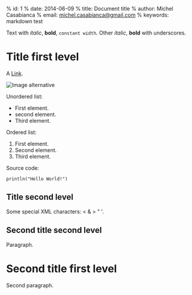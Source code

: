 % id:       1
% date:     2014-06-09
% title:    Document title
% author:   Michel Casabianca
% email:    michel.casabianca@gmail.com
% keywords: markdown test

Text with *italic*, **bold**, `constant width`. Other _italic_, __bold__ with underscores.

# Title first level

A [Link](http://example.com).

![Image alternative](image_file.jpg "Image title")

Unordered list:

- First element.
- second element.
- Third element.

Ordered list:

1. First element.
2. Second element.
3. Third element.

Source code:

```
println("Hello World!")
```

## Title second level

Some special XML characters: < & > " '.

## Second title second level

Paragraph.

# Second title first level

Second paragraph.
